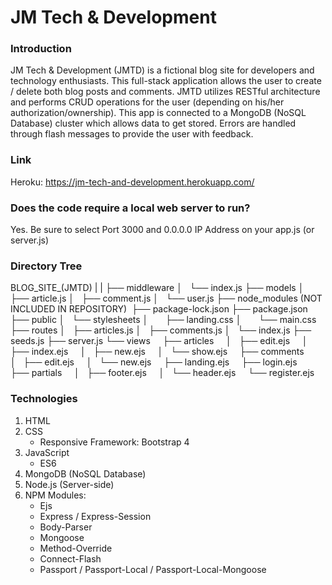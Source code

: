 # JM Tech & Development

### Introduction

JM Tech & Development (JMTD) is a fictional blog site for developers and technology enthusiasts. 
This full-stack application allows the user to create / delete both blog posts and comments.
JMTD utilizes RESTful architecture and performs CRUD operations for the user (depending on his/her 
authorization/ownership). This app is connected to a MongoDB (NoSQL Database) cluster which allows 
data to get stored. Errors are handled through flash messages to provide the user with feedback.

### Link
Heroku: https://jm-tech-and-development.herokuapp.com/

### Does the code require a local web server to run?
Yes. Be sure to select Port 3000 and 0.0.0.0 IP Address on your app.js (or server.js)

### Directory Tree
BLOG_SITE_(JMTD)
|
|
├── middleware
│   └── index.js
├── models
│   ├── article.js
│   ├── comment.js
│   └── user.js
├── node_modules (NOT INCLUDED IN REPOSITORY)  
├── package-lock.json
├── package.json
├── public
│   └── stylesheets
│       ├── landing.css
│       └── main.css
├── routes
│   ├── articles.js
│   ├── comments.js
│   └── index.js
├── seeds.js
├── server.js
└── views
    ├── articles
    │   ├── edit.ejs
    │   ├── index.ejs
    │   ├── new.ejs
    │   └── show.ejs
    ├── comments
    │   ├── edit.ejs
    │   └── new.ejs
    ├── landing.ejs
    ├── login.ejs
    ├── partials
    │   ├── footer.ejs
    │   └── header.ejs
    └── register.ejs


### Technologies

1. HTML
2. CSS
   * Responsive Framework: Bootstrap 4
3. JavaScript
   * ES6
4. MongoDB (NoSQL Database)
5. Node.js (Server-side)
6. NPM Modules:
   * Ejs
   * Express / Express-Session
   * Body-Parser
   * Mongoose
   * Method-Override
   * Connect-Flash
   * Passport / Passport-Local / Passport-Local-Mongoose
   
